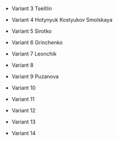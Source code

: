 * Variant 3 Tseitlin

* Variant 4 Hotynyuk Kostyukov Smolskaya

* Variant 5 Sirotko 

* Variant 6 Grinchenko

* Variant 7 Leonchik

* Variant 8

* Variant 9 Puzanova

* Variant 10

* Variant 11

* Variant 12

* Variant 13

* Variant 14
